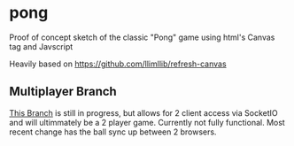 pong
====

Proof of concept sketch of the classic "Pong" game using html's Canvas tag and Javscript


Heavily based on https://github.com/llimllib/refresh-canvas

Multiplayer Branch
------------------

[This Branch](https://github.com/otterthecat/pong/tree/multiplayer) 
is still in progress, but allows for 2 client access via SocketIO and will ultimmately be a 2 player game. Currently not fully functional. Most recent change has the ball sync up between 2 browsers.
